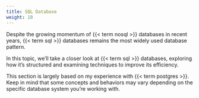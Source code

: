 ```yaml
---
title: SQL Database
weight: 10
---
```


Despite the growing momentum of {{< term nosql >}} databases in recent years,
{{< term sql >}} databases remains the most widely used database pattern.

In this topic,
we’ll take a closer look at {{< term sql >}} databases,
exploring how it’s structured and examining techniques to improve its efficiency.

This section is largely based on my experience with {{< term postgres >}}.
Keep in mind that some concepts and behaviors may vary depending on the specific database system you’re working with.
